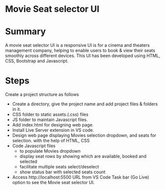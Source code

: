 # Movie Seat selector UI

# Summary

A movie seat selector UI is a responsive UI is for a cinema and theaters management company, helping to enable users to book & view their seats smoothly across different devices. This UI has been developed using HTML, CSS, Bootstrap and Javascript.

# Steps

Create a project structure as follows

- Create a directory, give the project name and add project files & folders in it.
- CSS folder to static assets.(.css) files
- JS folder to maintain Javascript files.
- Add index.html for designing web page.
- Install Live Server extension in VS code.
- Design web page displaying Movies selection dropdown, and seats for selection.
  with the help of HTML, CSS
- Code Javascript files
  - to populate Movies dropdown
  - display seat rows by showing which are available, booked and selected
  - facilitate multiple seats select/deselect
  - show status bar with selected seats count
- Access http://localhost:5500 URL from VS Code Task bar (Go Live) option to see the Movie seat selector UI.
